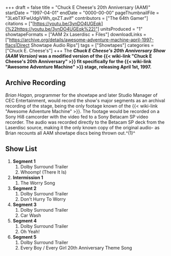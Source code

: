 +++
draft = false
title = "Chuck E Cheese's 20th Anniversary (AAM)"
startDate = "1997-04-01"
endDate = "0000-00-00"
pageThumbnailFile = "3LebTXFwUdgiVWh_qxZT.avif"
contributors = ["The 64th Gamer"]
citations = ["[https://youtu.be/3ynDO4UGEqk](%22https://youtu.be/3ynDO4UGEqk%22)"]
unitsProduced = "1"
showtapeFormats = ["AAM 2x Laserdisc + Files"]
downloadLinks = ["https://archive.org/details/awesome-adventure-machine-april-1997-flacs|Direct Showtape Audio Rips"]
tags = ["Showtapes"]
categories = ["Chuck E. Cheese's"]
+++
The ***Chuck E Cheese's 20th Anniversary Show (AAM Version)* was a modified version of the {{< wiki-link "Chuck E Cheese's 20th Anniversary" >}} fit specifically for the {{< wiki-link "Awesome Adventure Machine" >}} stage, releasing April 1st, 1997.**

## Archive Recording

*Brian Hagan*, programmer for the showtape and later Studio Manager of CEC Entertainment, would record the show's major segments as an archival recording of the stage, being the only footage known of the {{< wiki-link "Awesome Adventure Machine" >}}. The footage would be recorded on a Sony Hi8 camcorder with the video fed to a Sony Betacam SP video recorder. The audio was recorded directly to the Betacam SP deck from the Laserdisc source, making it the only known copy of the original audio- as Brian recounts all AAM showtape discs being thrown out.^(1)^

## Show List

1.  **Segment 1**
    1.  Dolby Surround Trailer
    2.  Whoomp! (There It Is)
2.  **Intermission 1**
    1.  The Worry Song
3.  **Segment 2**
    1.  Dolby Surround Trailer
    2.  Don't Hurry To Worry
4.  **Segment 3**
    1.  Dolby Surround Trailer
    2.  Car Wash
5.  **Segment 4**
    1.  Dolby Surround Trailer
    2.  Oh Yeah!
6.  **Segment 5**
    1.  Dolby Surround Trailer
    2.  Every Boy / Every Girl 20th Anniversary Theme Song
